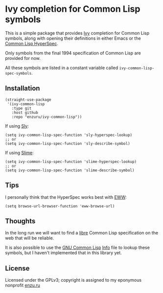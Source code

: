# Ivy completion for Common Lisp symbols

This is a simple package that provides [Ivy](https://github.com/abo-abo/swiper) completion for Common Lisp symbols, along with opening their definitions in either Emacs or the [Common Lisp HyperSpec](http://www.lispworks.com/documentation/HyperSpec/Front/).

Only symbols from the final 1994 specification of Common Lisp are provided for now.

All these symbols are listed in a constant variable called `ivy-common-lisp-spec-symbols`.

## Installation

```
(straight-use-package
 '(ivy-common-lisp
   :type git
   :host github
   :repo "enzuru/ivy-common-lisp"))
```

If using [Sly](https://github.com/joaotavora/sly):

```
(setq ivy-common-lisp-spec-function 'sly-hyperspec-lookup)
;; or
(setq ivy-common-lisp-spec-function 'sly-describe-symbol)
```

If using [Slime](https://slime.common-lisp.dev):

```
(setq ivy-common-lisp-spec-function 'slime-hyperspec-lookup)
;; or
(setq ivy-common-lisp-spec-function 'slime-describe-symbol)
```

## Tips

I personally think that the HyperSpec works best with [EWW](https://www.gnu.org/software/emacs/manual/html_mono/eww.html):

```
(setq browse-url-browser-function 'eww-browse-url)
```

## Thoughts

In the long run we will want to find a [libre](https://www.gnu.org/philosophy/free-sw.en.html) Common Lisp specification on the web that will be reliable.

It is also possible to use the [GNU Common Lisp](https://www.gnu.org/software/gcl/) [Info](https://www.gnu.org/software/emacs/manual/html_mono/info.html) file to lookup these symbols, but I haven't implemented that in this library yet.

## License

Licensed under the GPLv3; copyright is assigned to my eponymous nonprofit [enzu.ru](https://enzu.ru)
